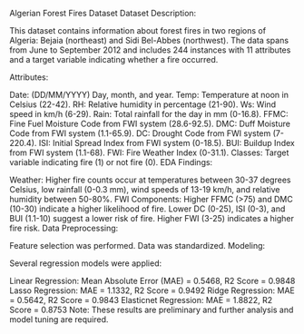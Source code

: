 Algerian Forest Fires Dataset
Dataset Description:

This dataset contains information about forest fires in two regions of Algeria: Bejaia (northeast) and Sidi Bel-Abbes (northwest). The data spans from June to September 2012 and includes 244 instances with 11 attributes and a target variable indicating whether a fire occurred.

Attributes:

Date: (DD/MM/YYYY) Day, month, and year.
Temp: Temperature at noon in Celsius (22-42).
RH: Relative humidity in percentage (21-90).
Ws: Wind speed in km/h (6-29).
Rain: Total rainfall for the day in mm (0-16.8).
FFMC: Fine Fuel Moisture Code from FWI system (28.6-92.5).
DMC: Duff Moisture Code from FWI system (1.1-65.9).
DC: Drought Code from FWI system (7-220.4).
ISI: Initial Spread Index from FWI system (0-18.5).
BUI: Buildup Index from FWI system (1.1-68).
FWI: Fire Weather Index (0-31.1).
Classes: Target variable indicating fire (1) or not fire (0).
EDA Findings:

Weather: Higher fire counts occur at temperatures between 30-37 degrees Celsius, low rainfall (0-0.3 mm), wind speeds of 13-19 km/h, and relative humidity between 50-80%.
FWI Components: Higher FFMC (>75) and DMC (10-30) indicate a higher likelihood of fire. Lower DC (0-25), ISI (0-3), and BUI (1.1-10) suggest a lower risk of fire. Higher FWI (3-25) indicates a higher fire risk.
Data Preprocessing:

Feature selection was performed.
Data was standardized.
Modeling:

Several regression models were applied:

Linear Regression: Mean Absolute Error (MAE) = 0.5468, R2 Score = 0.9848
Lasso Regression: MAE = 1.1332, R2 Score = 0.9492
Ridge Regression: MAE = 0.5642, R2 Score = 0.9843
Elasticnet Regression: MAE = 1.8822, R2 Score = 0.8753
Note: These results are preliminary and further analysis and model tuning are required.
